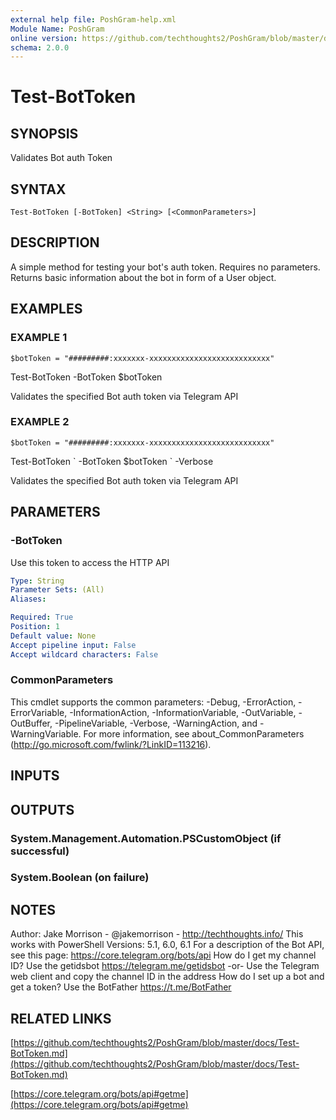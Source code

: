```yaml
---
external help file: PoshGram-help.xml
Module Name: PoshGram
online version: https://github.com/techthoughts2/PoshGram/blob/master/docs/Test-BotToken.md
schema: 2.0.0
---
```


# Test-BotToken

## SYNOPSIS
Validates Bot auth Token

## SYNTAX

```
Test-BotToken [-BotToken] <String> [<CommonParameters>]
```

## DESCRIPTION
A simple method for testing your bot's auth token.
Requires no parameters.
Returns basic information about the bot in form of a User object.

## EXAMPLES

### EXAMPLE 1
```
$botToken = "#########:xxxxxxx-xxxxxxxxxxxxxxxxxxxxxxxxxxx"
```

Test-BotToken -BotToken $botToken

Validates the specified Bot auth token via Telegram API

### EXAMPLE 2
```
$botToken = "#########:xxxxxxx-xxxxxxxxxxxxxxxxxxxxxxxxxxx"
```

Test-BotToken \`
    -BotToken $botToken \`
    -Verbose

Validates the specified Bot auth token via Telegram API

## PARAMETERS

### -BotToken
Use this token to access the HTTP API

```yaml
Type: String
Parameter Sets: (All)
Aliases:

Required: True
Position: 1
Default value: None
Accept pipeline input: False
Accept wildcard characters: False
```

### CommonParameters
This cmdlet supports the common parameters: -Debug, -ErrorAction, -ErrorVariable, -InformationAction, -InformationVariable, -OutVariable, -OutBuffer, -PipelineVariable, -Verbose, -WarningAction, and -WarningVariable.
For more information, see about_CommonParameters (http://go.microsoft.com/fwlink/?LinkID=113216).

## INPUTS

## OUTPUTS

### System.Management.Automation.PSCustomObject (if successful)
### System.Boolean (on failure)
## NOTES
Author: Jake Morrison - @jakemorrison - http://techthoughts.info/
This works with PowerShell Versions: 5.1, 6.0, 6.1
For a description of the Bot API, see this page: https://core.telegram.org/bots/api
How do I get my channel ID?
Use the getidsbot https://telegram.me/getidsbot  -or-  Use the Telegram web client and copy the channel ID in the address
How do I set up a bot and get a token?
Use the BotFather https://t.me/BotFather

## RELATED LINKS

[https://github.com/techthoughts2/PoshGram/blob/master/docs/Test-BotToken.md](https://github.com/techthoughts2/PoshGram/blob/master/docs/Test-BotToken.md)

[https://core.telegram.org/bots/api#getme](https://core.telegram.org/bots/api#getme)

